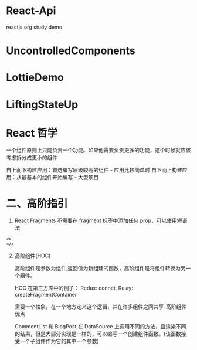 # React-Api

reactjs.org study demo

# UncontrolledComponents

# LottieDemo

# LiftingStateUp

# React 哲学

一个组件原则上只能负责一个功能。如果他需要负责更多的功能，这个时候就应该考虑拆分成更小的组件

自上而下构建应用：首选编写层级较高的组件 - 应用比较简单时
自下而上构建应用：从最基本的组件开始编写 - 大型项目

# 二、高阶指引

1. React Fragments
   不需要在 fragment 标签中添加任何 prop，可以使用短语法

```
<>
</>
```

2. 高阶组件(HOC)

   高阶组件是参数为组件,返回值为新组建的函数，高阶组件是将组件转换为另一个组件。

   HOC 在第三方库中的例子： Redux: connet, Relay: createFragmentContainer

   需要一个抽象，在一个地方定义这个逻辑，并在许多组件之间共享-高阶组件优点

   CommentList 和 BlogPost,在 DataSource 上调用不同的方法，且渲染不同的结果，但是大部分实现是一样的，可以编写一个创建组件函数。(该函数接受一个子组件作为它的其中一个参数)
